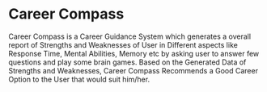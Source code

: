 # Career Compass

Career Compass is a Career Guidance System which generates a overall report of Strengths and Weaknesses of User in Different aspects like Response Time, Mental Abilities, Memory etc by asking user to answer few questions and play some brain games. Based on the Generated Data of Strengths and Weaknesses, Career Compass Recommends a Good Career Option to the User that would suit him/her.

